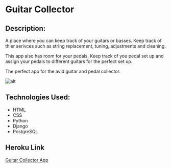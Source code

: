 # Guitar Collector

## Description:
A place where you can keep track of your guitars or basses. Keep track of thier serivces such as string replacement, tuning, adjustments and cleaning. 

This app also has room for your pedals. Keep track of you pedal set up and assign your pedals to different guitars for the perfect set up.

The perfect app for the avid guitar and pedal collector.

![alt](https://i.imgur.com/NRjiHDF.png)

## Technologies Used:
- HTML
- CSS
- Python
- Django
- PostgreSQL

## Heroku Link
[Guitar Collector App](https://guitarcollector.herokuapp.com/)
